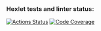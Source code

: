 ### Hexlet tests and linter status:
[![Actions Status](https://github.com/helenowl/frontend-project-11/actions/workflows/hexlet-check.yml/badge.svg)](https://github.com/helenowl/frontend-project-11/actions)
[![Code Coverage](https://qlty.sh/gh/helenowl/projects/frontend-project-11/coverage.svg)](https://qlty.sh/gh/helenowl/projects/frontend-project-11)